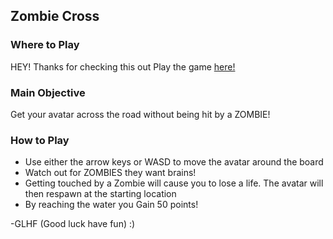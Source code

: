 
Zombie Cross
-------

### Where to Play
HEY! Thanks for checking this out
Play the game [here!](http://kjwhitla.github.io/frontend-nanodegree-arcade-game)

### Main Objective

Get your avatar across the road without being hit by a ZOMBIE!

### How to Play

- Use either the arrow keys or WASD to move the avatar around the board
- Watch out for ZOMBIES they want brains! 
- Getting touched by a Zombie will cause you to lose a life. The avatar will then respawn at the starting location
- By reaching the water you Gain 50 points!

-GLHF (Good luck have fun) :)